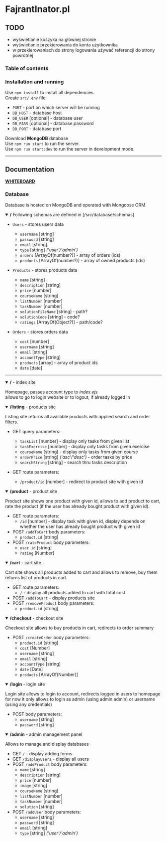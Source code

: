 # FajrantInator.pl
<!-- TODO some initial description -->
## TODO
* wyświetlanie koszyka na głównej stronie
* wyświetlanie przekierowania do konta użytkownika
* w przekierowaniach do strony logowania używać referencji do strony powrotnej

### Table of contents
<!-- TODO -->

### Installation and running
Use `npm install` to install all dependencies.  
Create `src/.env` file:   
* `PORT` - port on which server will be running  
* `DB_HOST` - database host   
* `DB_USER` [optional] - database user
* `DB_PASS` [optional] - database password  
* `DB_PORT` - database port

Download **MongoDB** database  
Use `npm run start` to run the server.  
Use `npm run start:dev` to run the server in development mode.

___

## Documentation
[**WHITEBOARD**](https://bitpaper.io/go/ProjektWEPPO/P8d3u2KTd)

### Database
Database is hosted on MongoDB and operated with Mongoose ORM.  
<details open=True>
    <summary><b>/</b> Following schemas are defined in [/src/database/schemas] </summary>

* `Users` - stores users data
  * `username` [string]
  * `password` [string]
  * `email` [string]
  * `type` [string] _('user'/'admin')_
  * `orders` [ArrayOf(number?)] - array of orders (ids)       <!-- TODO integrate it -->
  * `products` [ArrayOf(number?)] - array of owned products (ids)       <!-- TODO integrate it -->

* `Products` - stores products data
  * `name` [string]
  * `description` [string]
  * `price` [number]      
  * `courseName` [string]
  * `listNumber` [number]
  * `taskNumber` [number]
  * `solutionFileName` [string] - path?      <!-- TODO -->
  * `solutionCode` [string] - code? 
  * `ratings` [ArrayOf(Object?)] - path/code? 

* `Orders` - stores orders data
  * `cost` [number]
  * `username` [string]
  * `email` [string]
  * `accountType` [string]
  * `products` [array] - array of product ids
  * `date` [date]

</details>

___

<!--------------------------- INDEX ------------------------------>
<details open=True>         
    <summary><b>/</b> - index site</summary>

Homepage, passes account type to _index.ejs_  
allows to go to login website or to logout, if already logged in

</details>

<!--------------------------- LISTING ------------------------------>
<details open=True>
    <summary><b>/listing</b> - products site</summary>

Listing site returns all available products with applied search and order filters.  
* GET query parameters:  
  * `taskList` [number] - display only tasks from given list
  * `taskExercise` [number] - display only tasks from given exercise
  * `courseName` [string] - display only tasks from given course
  * `orderPrice` [string] _('asc'/'desc')_ - order tasks by price
  * `searchString` [string] - search thru tasks description

* GET route parameters:
  * `/product/id` [number] - redirect to product site with given id

</details>

<!--------------------------- PRODUCT ------------------------------>
<details open=True>
    <summary><b>/product</b> - product site</summary>

Product site shows one product with given id, allows to add product to cart, rate the product (if the user has already bought product with given id).
* GET route parameters:
  * `/id` [number] - display task with given id, display depends on
  whether the user has already bought product with given id 
* POST `/addToCart` body parameters:
  * `product.id` [string]
* POST `/rateProduct` body parameters:
  * `user.id` [string]
  * `rating` [Number]

</details>

<!--------------------------- CART ------------------------------>
<details open=True>
    <summary><b>/cart</b> - cart site</summary>

Cart site shows all products added to cart and allows to remove, buy them  
returns list of products in cart.
* GET route parameters:
  * `/` - display all products added to cart with total cost
* POST `/addToCart` - display products site
* POST `/removeProduct` body parameters:
  * `product.id` [string]

</details>

<!--------------------------- CHECKOUT ------------------------------>
<details open=True>
    <summary><b>/checkout</b> - checkout site</summary>

Checkout site allows to buy products in cart, redirects to order summary
* POST `/createOrder` body parameters:
  * `product.id` [string]
  * `cost` [Number]
  * `username` [string]
  * `email` [string]
  * `accountType` [string]
  * `date` [Date] 
  * `products` [ArrayOf(Number)]

</details>

<!--------------------------- LOGIN ------------------------------>
<details open=True>
    <summary><b>/login</b> - login site</summary>

Login site allows to login to account, redirects logged in users to homepage  
for now it only allows to login as admin (using admin admin) or username (using any credentials)  
* POST body parameters:
  * `username` [string]
  * `password` [string]

</details>

<!--------------------------- ADMIN ------------------------------>
<details open=True>
    <summary><b>/admin</b> - admin management panel</summary>

Allows to manage and display databases 
* GET `/` - display adding forms
* GET `/displayUsers` - display all users
* POST `/addProduct` body parameters:
  * `name` [string]
  * `description` [string]
  * `price` [number]
  * `image` [string]
  * `courseName` [string]
  * `listNumber` [number]
  * `taskNumber` [number]
  * `solution` [string]
* POST `/addUser` body parameters:
  * `username` [string]
  * `password` [string]
  * `email` [string]
  * `type` [string] _('user'/'admin')_

</details>